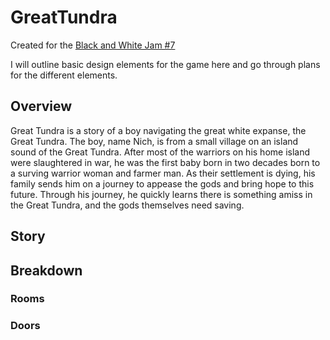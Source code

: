 # GreatTundra
Created for the [Black and White Jam #7](https://itch.io/jam/black-and-white-jam-7)

I will outline basic design elements for the game here and go through plans for the different elements.

## Overview

Great Tundra is a story of a boy navigating the great white expanse, the Great Tundra. The boy, name Nich, is from a small village on an island sound of the Great Tundra. After most of the warriors on his home island were slaughtered in war, he was the first baby born in two decades born to a surving warrior woman and farmer man. As their settlement is dying, his family sends him on a journey to appease the gods and bring hope to this future. Through his journey, he quickly learns there is something amiss in the Great Tundra, and the gods themselves need saving.

## Story

## Breakdown

### Rooms

### Doors

